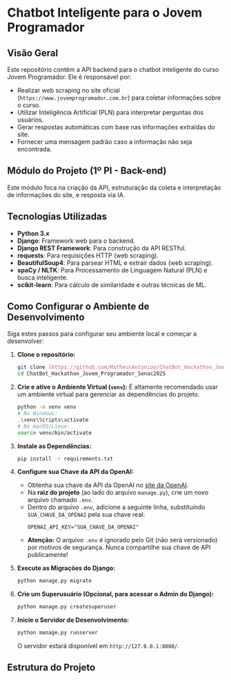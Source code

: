# Chatbot Inteligente para o Jovem Programador

## Visão Geral

Este repositório contém a API backend para o chatbot inteligente do curso Jovem Programador. Ele é responsável por:
* Realizar web scraping no site oficial (`https://www.jovemprogramador.com.br`) para coletar informações sobre o curso.
* Utilizar Inteligência Artificial (PLN) para interpretar perguntas dos usuários.
* Gerar respostas automáticas com base nas informações extraídas do site.
* Fornecer uma mensagem padrão caso a informação não seja encontrada.

## Módulo do Projeto (1º PI - Back-end)

Este módulo foca na criação da API, estruturação da coleta e interpretação de informações do site, e resposta via IA.

## Tecnologias Utilizadas

* **Python 3.x**
* **Django**: Framework web para o backend.
* **Django REST Framework**: Para construção da API RESTful.
* **requests**: Para requisições HTTP (web scraping).
* **BeautifulSoup4**: Para parsear HTML e extrair dados (web scraping).
* **spaCy / NLTK**: Para Processamento de Linguagem Natural (PLN) e busca inteligente.
* **scikit-learn**: Para cálculo de similaridade e outras técnicas de ML.

## Como Configurar o Ambiente de Desenvolvimento

Siga estes passos para configurar seu ambiente local e começar a desenvolver:

1.  **Clone o repositório:**
    ```bash
    git clone [https://github.com/MatheusAntonioo/ChatBot_Hackathon_Jovem_Programador_Senac2025](https://github.com/MatheusAntonioo/ChatBot_Hackathon_Jovem_Programador_Senac2025)
    cd ChatBot_Hackathon_Jovem_Programador_Senac2025
    ```

2.  **Crie e ative o Ambiente Virtual (`venv`):**
    É altamente recomendado usar um ambiente virtual para gerenciar as dependências do projeto.

    ```bash
    python -m venv venv
    # No Windows:
    .\venv\Scripts\activate
    # No macOS/Linux:
    source venv/bin/activate
    ```

3.  **Instale as Dependências:**
    ```bash
    pip install -r requirements.txt
    ```

4.  **Configure sua Chave da API da OpenAI:**
    * Obtenha sua chave da API da OpenAI no [site da OpenAI](https://platform.openai.com/account/api-keys).
    * Na **raiz do projeto** (ao lado do arquivo `manage.py`), crie um novo arquivo chamado `.env`.
    * Dentro do arquivo `.env`, adicione a seguinte linha, substituindo `SUA_CHAVE_DA_OPENAI` pela sua chave real:
        ```
        OPENAI_API_KEY="SUA_CHAVE_DA_OPENAI"
        ```
    * **Atenção:** O arquivo `.env` é ignorado pelo Git (não será versionado) por motivos de segurança. Nunca compartilhe sua chave de API publicamente!

5.  **Execute as Migrações do Django:**
    ```bash
    python manage.py migrate
    ```

6.  **Crie um Superusuário (Opcional, para acessar o Admin do Django):**
    ```bash
    python manage.py createsuperuser
    ```

7.  **Inicie o Servidor de Desenvolvimento:**
    ```bash
    python manage.py runserver
    ```
    O servidor estará disponível em `http://127.0.0.1:8000/`.

## Estrutura do Projeto